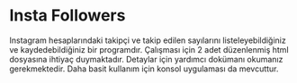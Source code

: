 # Insta Followers

Instagram hesaplarındaki takipçi ve takip edilen sayılarını listeleyebildiğiniz ve kaydedebildiğiniz bir programdır. Çalışması için 2 adet düzenlenmiş html dosyasına ihtiyaç duymaktadır. Detaylar için yardımcı dokümanı okumanız gerekmektedir. Daha basit kullanım için konsol uygulaması da mevcuttur.
